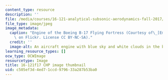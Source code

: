 ```yaml
---
content_type: resource
description: ''
file: /media/courses/16-121-analytical-subsonic-aerodynamics-fall-2017/c505ef3d4ed71ccd979633a287b53ba0_16-121f17-th.jpg
file_type: image/jpeg
image_metadata:
  caption: "Engine of the Boeing B-17 Flying Fortress (Courtesy of\_[Emmanuel\_Marion](https://www.flickr.com/photos/nikkormat777/6137054828/in/photostream/)\
    \ on Flickr. License CC BY-NC-SA)."
  credit: ''
  image-alt: An aircraft engine with blue sky and white clouds in the background
learning_resource_types: []
ocw_type: OCWImage
resourcetype: Image
title: 16-121f17 CHP image thumbnail
uid: c505ef3d-4ed7-1ccd-9796-33a287b53ba0
---
```

